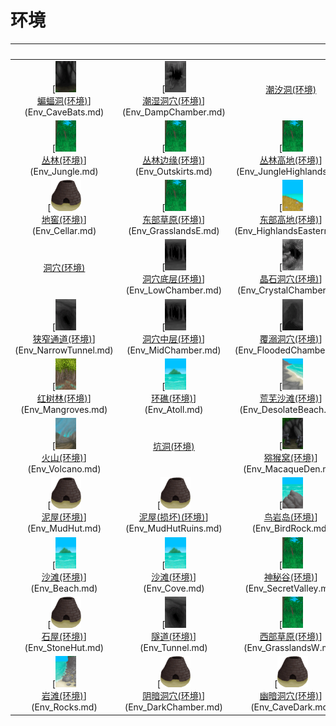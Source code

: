 # 环境  
  
<br>  |  <br>  |  <br>  |  <br>  
 :----:    |   :----:    |   :----:    |   :----:    
[<img decoding="async" src="Sprite/BatCave.png" href="a.md" style="max-width:50px;max-height:50px;"><br>[蝙蝠洞(环境)](Env_CaveBats.md)](Env_CaveBats.md)  |  [<img decoding="async" src="Sprite/DampChamber.png" href="a.md" style="max-width:50px;max-height:50px;"><br>[潮湿洞穴(环境)](Env_DampChamber.md)](Env_DampChamber.md)  |  [潮汐洞(环境)](Env_CaveTidal.md)  |  [<img decoding="async" src="Sprite/MudHut.png" href="a.md" style="max-width:50px;max-height:50px;"><br>[畜栏(环境)](Env_Enclosure.md)](Env_Enclosure.md)  
[<img decoding="async" src="Sprite/Jungle.png" href="a.md" style="max-width:50px;max-height:50px;"><br>[丛林(环境)](Env_Jungle.md)](Env_Jungle.md)  |  [<img decoding="async" src="Sprite/Jungle.png" href="a.md" style="max-width:50px;max-height:50px;"><br>[丛林边缘(环境)](Env_Outskirts.md)](Env_Outskirts.md)  |  [<img decoding="async" src="Sprite/Jungle.png" href="a.md" style="max-width:50px;max-height:50px;"><br>[丛林高地(环境)](Env_JungleHighlands.md)](Env_JungleHighlands.md)  |  [<img decoding="async" src="Sprite/Jungle.png" href="a.md" style="max-width:50px;max-height:50px;"><br>[丛林深处(环境)](Env_DeepJungle.md)](Env_DeepJungle.md)  
[<img decoding="async" src="Sprite/Kiln.png" href="a.md" style="max-width:50px;max-height:50px;"><br>[地窖(环境)](Env_Cellar.md)](Env_Cellar.md)  |  [<img decoding="async" src="Sprite/Jungle.png" href="a.md" style="max-width:50px;max-height:50px;"><br>[东部草原(环境)](Env_GrasslandsE.md)](Env_GrasslandsE.md)  |  [<img decoding="async" src="Sprite/HighlandsEastern.png" href="a.md" style="max-width:50px;max-height:50px;"><br>[东部高地(环境)](Env_HighlandsEastern.md)](Env_HighlandsEastern.md)  |  [洞穴(环境)](Env_CaveGrasslands.md)  
[洞穴(环境)](Env_CaveSea.md)  |  [<img decoding="async" src="Sprite/CaveChamber.png" href="a.md" style="max-width:50px;max-height:50px;"><br>[洞穴底层(环境)](Env_LowChamber.md)](Env_LowChamber.md)  |  [<img decoding="async" src="Sprite/CrystalChamber.png" href="a.md" style="max-width:50px;max-height:50px;"><br>[晶石洞穴(环境)](Env_CrystalChamber.md)](Env_CrystalChamber.md)  |  [<img decoding="async" src="Sprite/CaveChamber.png" href="a.md" style="max-width:50px;max-height:50px;"><br>[洞穴上层(环境)](Env_HighChamber.md)](Env_HighChamber.md)  
[<img decoding="async" src="Sprite/NarrowTunnel.png" href="a.md" style="max-width:50px;max-height:50px;"><br>[狭窄通道(环境)](Env_NarrowTunnel.md)](Env_NarrowTunnel.md)  |  [<img decoding="async" src="Sprite/CaveChamber.png" href="a.md" style="max-width:50px;max-height:50px;"><br>[洞穴中层(环境)](Env_MidChamber.md)](Env_MidChamber.md)  |  [<img decoding="async" src="Sprite/FloodedChamber.png" href="a.md" style="max-width:50px;max-height:50px;"><br>[覆溺洞穴(环境)](Env_FloodedChamber.md)](Env_FloodedChamber.md)  |  [<img decoding="async" src="Sprite/Bay.png" href="a.md" style="max-width:50px;max-height:50px;"><br>[海湾(环境)](Env_Bay.md)](Env_Bay.md)  
[<img decoding="async" src="Sprite/Mangroves.png" href="a.md" style="max-width:50px;max-height:50px;"><br>[红树林(环境)](Env_Mangroves.md)](Env_Mangroves.md)  |  [<img decoding="async" src="Sprite/BigIsland.png" href="a.md" style="max-width:50px;max-height:50px;"><br>[环礁(环境)](Env_Atoll.md)](Env_Atoll.md)  |  [<img decoding="async" src="Sprite/DesolateBeach.png" href="a.md" style="max-width:50px;max-height:50px;"><br>[荒芜沙滩(环境)](Env_DesolateBeach.md)](Env_DesolateBeach.md)  |  [<img decoding="async" src="Sprite/AcidLake.png" href="a.md" style="max-width:50px;max-height:50px;"><br>[火山(环境)](Env_AcidLake.md)](Env_AcidLake.md)  
[<img decoding="async" src="Sprite/Volcano.png" href="a.md" style="max-width:50px;max-height:50px;"><br>[火山(环境)](Env_Volcano.md)](Env_Volcano.md)  |  [坑洞(环境)](Env_HighlandHole.md)  |  [<img decoding="async" src="Sprite/MacaqueDen.png" href="a.md" style="max-width:50px;max-height:50px;"><br>[猕猴窝(环境)](Env_MacaqueDen.md)](Env_MacaqueDen.md)  |  [<img decoding="async" src="Sprite/Raft.png" href="a.md" style="max-width:50px;max-height:50px;"><br>[木筏(环境)](Env_Raft.md)](Env_Raft.md)  
[<img decoding="async" src="Sprite/Kiln.png" href="a.md" style="max-width:50px;max-height:50px;"><br>[泥屋(环境)](Env_MudHut.md)](Env_MudHut.md)  |  [<img decoding="async" src="Sprite/Kiln.png" href="a.md" style="max-width:50px;max-height:50px;"><br>[泥屋(损坏)(环境)](Env_MudHutRuins.md)](Env_MudHutRuins.md)  |  [<img decoding="async" src="Sprite/PointyRock.png" href="a.md" style="max-width:50px;max-height:50px;"><br>[鸟岩岛(环境)](Env_BirdRock.md)](Env_BirdRock.md)  |  [<img decoding="async" src="Sprite/Shed.png" href="a.md" style="max-width:50px;max-height:50px;"><br>[棚屋(环境)](Env_Shed.md)](Env_Shed.md)  
[<img decoding="async" src="Sprite/BigIsland.png" href="a.md" style="max-width:50px;max-height:50px;"><br>[沙滩(环境)](Env_Beach.md)](Env_Beach.md)  |  [<img decoding="async" src="Sprite/BigIsland.png" href="a.md" style="max-width:50px;max-height:50px;"><br>[沙滩(环境)](Env_Cove.md)](Env_Cove.md)  |  [<img decoding="async" src="Sprite/Jungle.png" href="a.md" style="max-width:50px;max-height:50px;"><br>[神秘谷(环境)](Env_SecretValley.md)](Env_SecretValley.md)  |  [<img decoding="async" src="Sprite/Wetlands.png" href="a.md" style="max-width:50px;max-height:50px;"><br>[湿地(环境)](Env_Wetlands.md)](Env_Wetlands.md)  
[<img decoding="async" src="Sprite/Kiln.png" href="a.md" style="max-width:50px;max-height:50px;"><br>[石屋(环境)](Env_StoneHut.md)](Env_StoneHut.md)  |  [<img decoding="async" src="Sprite/NarrowTunnel.png" href="a.md" style="max-width:50px;max-height:50px;"><br>[隧道(环境)](Env_Tunnel.md)](Env_Tunnel.md)  |  [<img decoding="async" src="Sprite/Jungle.png" href="a.md" style="max-width:50px;max-height:50px;"><br>[西部草原(环境)](Env_GrasslandsW.md)](Env_GrasslandsW.md)  |  [<img decoding="async" src="Sprite/Jungle.png" href="a.md" style="max-width:50px;max-height:50px;"><br>[西部高地(环境)](Env_HighlandsWestern.md)](Env_HighlandsWestern.md)  
[<img decoding="async" src="Sprite/RockyPath.png" href="a.md" style="max-width:50px;max-height:50px;"><br>[岩滩(环境)](Env_Rocks.md)](Env_Rocks.md)  |  [<img decoding="async" src="Sprite/Kiln.png" href="a.md" style="max-width:50px;max-height:50px;"><br>[阴暗洞穴(环境)](Env_DarkChamber.md)](Env_DarkChamber.md)  |  [<img decoding="async" src="Sprite/Kiln.png" href="a.md" style="max-width:50px;max-height:50px;"><br>[幽暗洞穴(环境)](Env_CaveDark.md)](Env_CaveDark.md)  |  [<img decoding="async" src="Sprite/Kiln.png" href="a.md" style="max-width:50px;max-height:50px;"><br>[坠毁的飞机(环境)](Env_CrashedPlane.md)](Env_CrashedPlane.md)  


<script>document.title="环境 - 卡牌生存百科 Card Survival Wiki";</script>